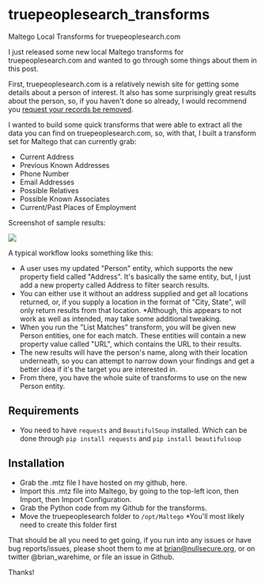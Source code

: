 # truepeoplesearch_transforms
Maltego Local Transforms for truepeoplesearch.com

I just released some new local Maltego transforms for truepeoplesearch.com and wanted to go through some things about them in this post.

First, truepeoplesearch.com is a relatively newish site for getting some details about a person of interest. It also has some surprisingly great results about the person, so, if you haven't done so already, I would recommend you [request your records be removed](https://www.truepeoplesearch.com/removal).

I wanted to build some quick transforms that were able to extract all the data you can find on truepeoplesearch.com, so, with that, I built a transform set for Maltego that can currently grab:

- Current Address
- Previous Known Addresses
- Phone Number
- Email Addresses
- Possible Relatives
- Possible Known Associates
- Current/Past Places of Employment

Screenshot of sample results:

![](http://i.imgur.com/g3NO4nF.png)

A typical workflow looks something like this:

- A user uses my updated "Person" entity, which supports the new property field called "Address". It's basically the same entity, but, I just add a new property called Address to filter search results.
- You can either use it without an address supplied and get all locations returned, or, if you supply a location in the format of "City, State", will only return results from that location. *Although, this appears to not work as well as intended, may take some additional tweaking.
- When you run the "List Matches" transform, you will be given new Person entities, one for each match. These entities will contain a new property value called "URL", which contains the URL to their results.
- The new results will have the person's name, along with their location underneath, so you can attempt to narrow down your findings and get a better idea if it's the target you are interested in.
- From there, you have the whole suite of transforms to use on the new Person entity.

## Requirements
- You need to have `requests` and `BeautifulSoup` installed. Which can be done through `pip install requests` and `pip install beautifulsoup`

## Installation
- Grab the .mtz file I have hosted on my github, here.
- Import this .mtz file into Maltego, by going to the top-left icon, then Import, then Import Configuration.
- Grab the Python code from my Github for the transforms.
- Move the truepeoplesearch folder to `/opt/Maltego` *You'll most likely need to create this folder first

That should be all you need to get going, if you run into any issues or have bug reports/issues, please shoot them to me at brian@nullsecure.org, or on twitter @brian_warehime, or file an issue in Github.

Thanks!
